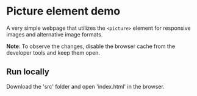# Picture element demo

A very simple webpage that utilizes the `<picture>` element for responsive images and alternative image formats.

**Note**:  To observe the changes, disable the browser cache from the developer tools and keep them open.

## Run locally

Download the 'src' folder and open 'index.html' in the browser.
